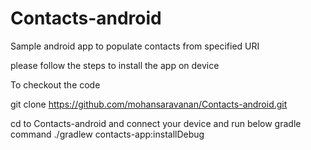 # Contacts-android
Sample android app to populate contacts from specified URI

please follow the steps to install the app on device

To checkout the code

git clone https://github.com/mohansaravanan/Contacts-android.git

cd to Contacts-android and connect your device and run below gradle command
./gradlew contacts-app:installDebug
